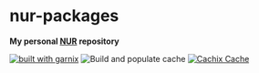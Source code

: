 # nur-packages

**My personal [NUR](https://github.com/nix-community/NUR) repository**

[![built with garnix](https://img.shields.io/endpoint.svg?url=https%3A%2F%2Fgarnix.io%2Fapi%2Fbadges%2Fmaolonglong%2Fnur-packages)](https://garnix.io)
![Build and populate cache](https://github.com/maolonglong/nur-packages/workflows/Build%20and%20populate%20cache/badge.svg)
[![Cachix Cache](https://img.shields.io/badge/cachix-maolonglong-blue.svg)](https://maolonglong.cachix.org)
